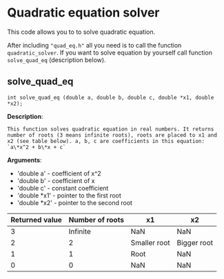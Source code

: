 # Quadratic equation solver

This code allows you to to solve quadratic equation. 

After including `"quad_eq.h"` all you need is to call the function `quadratic_solver`. If you want to solve equation by yourself call function `solve_quad_eq` (description below).

## solve_quad_eq
`int solve_quad_eq (double a, double b, double c, double *x1, double *x2);`

**Description**:

    This function solves quadratic equation in real numbers. It returns number of roots (3 means infinite roots), roots are placed to x1 and x2 (see table below). a, b, c are coefficients in this equation: `a\*x^2 + b\*x + c`
    
**Arguments**:

- 'double a' - coefficient of x^2
- 'double b' - coefficient of x
- 'double c' - constant coefficient
- 'double *x1' - pointer to the first root
- 'double *x2' - pointer to the second root
    
| Returned value | Number of roots | x1 | x2 |
| --- | --- | --- | --- |
| 3 | Infinite | NaN | NaN |
| 2 | 2 | Smaller root | Bigger root |
| 1 | 1 | Root | NaN |
| 0 | 0 | NaN | NaN |

